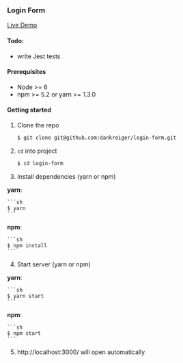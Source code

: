 ### Login Form


[Live Demo](https://login-form-kreiger.herokuapp.com/)

#### Todo:

- write Jest tests

#### Prerequisites

- Node >= 6
- npm >= 5.2 or yarn >= 1.3.0

#### Getting started

1. Clone the repo

    ```sh
    $ git clone git@github.com:dankreiger/login-form.git
    ```

2. `cd` into project

    ```sh
    $ cd login-form
    ```

3. Install dependencies (yarn or npm)

  **yarn**:

    ```sh
    $ yarn
    ```

  **npm**:

    ```sh
    $ npm install
    ```  

4. Start server (yarn or npm)

  **yarn**:

    ```sh
    $ yarn start
    ```

  **npm**:

    ```sh
    $ npm start
    ```  

5. http://localhost:3000/ will open automatically
